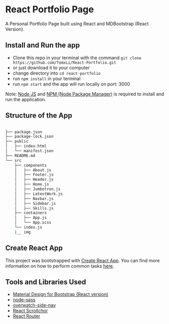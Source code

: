 # React Portfolio Page

A Personal Portfolio Page built using React and MDBootstrap (React Version).

## Install and Run the app

* Clone this repo in your terminal with the command `git clone https://github.com/TomxLi/React-Portfolio.git`
* or just download it to your computer
* change directory into `cd react-portfolio`
* run `npm install` in your terminal
* run `npm start` and the app will run locally on port: 3000

Note: [Node JS](https://nodejs.org/en/download/) and [NPM (Node Package Manager)](https://www.npmjs.com/get-npm) is required to install and run the application.

## Structure of the App

```bash

├── package.json
├── package-lock.json
├── public
│   ├── index.html
│   └── manifest.json
├── README.md
└── src
    ├── components
    │   ├── About.js
    │   ├── Footer.js
    │   ├── Header.js
    │   ├── Home.js
    │   ├── Jumbotron.js
    │   ├── LatestWork.js
    │   ├── Navbar.js
    │   ├── Sidebar.js
    │   ├── Skills.js
    ├── containers
    │   ├── App.js
    │   └── App.scss
    └── index.js
    |__ img
```

## Create React App

This project was bootstrapped with [Create React App](https://github.com/facebookincubator/create-react-app). You can find more information on how to perform common tasks [here](https://github.com/facebookincubator/create-react-app/blob/master/packages/react-scripts/template/README.md).

## Tools and Libraries Used

* [Material Design for Bootstrap (React version)](https://mdbootstrap.com/docs/react/)
* [node-sass](https://github.com/sass/node-sass)
* [overwatch-side-nav](https://www.npmjs.com/package/overwatch-side-nav)
* [React Scrollchor](https://github.com/some-react-components/react-scrollchor#readme)
* [React Router](https://github.com/ReactTraining/react-router#readme)
